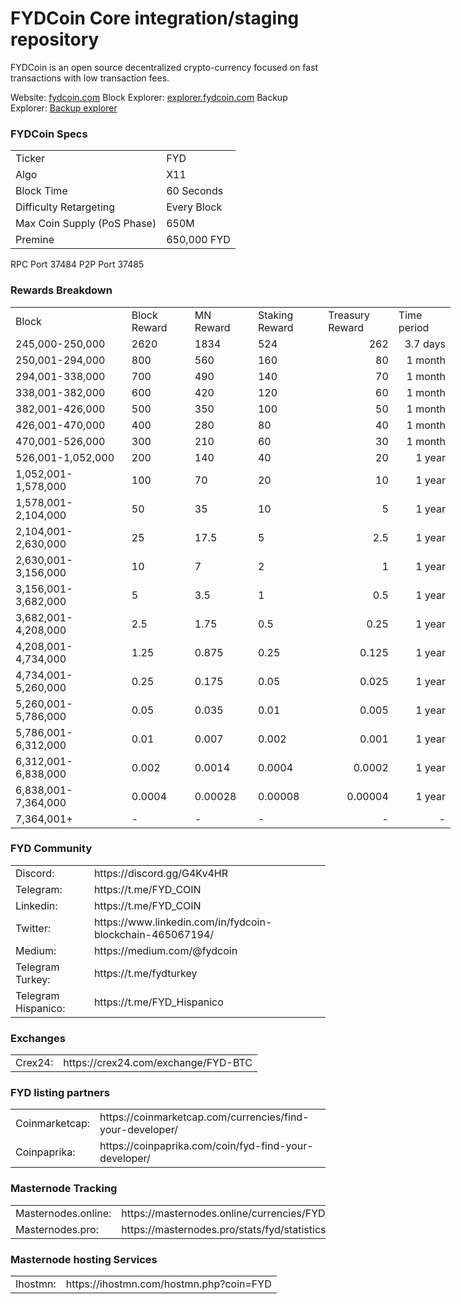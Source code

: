 FYDCoin Core integration/staging repository
=====================================


FYDCoin is an open source decentralized crypto-currency focused on fast transactions with low transaction fees.

Website: [fydcoin.com](https://www.fydcoin.com)
Block Explorer: [explorer.fydcoin.com](http://explorer.fydcoin.com/)
Backup Explorer: [Backup explorer](http://149.28.168.37:3001/)
 
### FYDCoin Specs

<table>
<tr><td>Ticker</td><td>FYD</td></tr>
<tr><td>Algo</td><td>X11</td></tr>
<tr><td>Block Time</td><td>60 Seconds</td></tr>
<tr><td>Difficulty Retargeting</td><td>Every Block</td></tr>
<tr><td>Max Coin Supply (PoS Phase)</td><td>650M</td></tr>
<tr><td>Premine</td><td>650,000 FYD</td></tr>
</table>

RPC Port 37484 
P2P Port 37485 

### Rewards Breakdown

<table class="xl6553517252" style="border-collapse: collapse; table-layout: fixed; width: 528pt;" border="0" width="801" cellspacing="0" cellpadding="0">
<tbody>
<tr style="mso-height-source: userset; height: 15.75pt;">
<td class="xl6317252" style="height: 15.75pt; width: 200pt;" width="150" height="21">Block</td>
<td class="xl6317252" style="width: 90pt;" width="115">Block Reward</td>
<td class="xl6317252" style="width: 81pt;" width="107">MN Reward</td>
<td class="xl6317252" style="width: 100pt;" width="134">Staking Reward</td>
<td class="xl6317252" style="width: 100pt;" width="107">Treasury Reward</td>
<td class="xl6317252" style="width: 81pt;" width="107">Time period</td>
</tr>
<tr style="mso-height-source: userset; height: 15.75pt;">
<td class="xl6417252" style="height: 15.75pt;" height="21">245,000-250,000</td>
<td class="xl6617252">2620</td>
<td class="xl6617252">1834</td>
<td class="xl6717252">524</td>
<td class="xl6553517252" align="right">262</td>
<td class="xl6817252" align="right">3.7 days</td>
</tr>
<tr style="mso-height-source: userset; height: 15.75pt;">
<td class="xl6417252" style="height: 15.75pt;" height="21">250,001-294,000</td>
<td class="xl6617252">800</td>
<td class="xl6617252">560</td>
<td class="xl6617252">160</td>
<td class="xl6717252" align="right">80</td>
<td class="xl6817252" align="right">1 month</td>
</tr>
<tr style="mso-height-source: userset; height: 15.75pt;">
<td class="xl6417252" style="height: 15.75pt;" height="21">294,001-338,000</td>
<td class="xl6617252">700</td>
<td class="xl6617252">490</td>
<td class="xl6617252">140</td>
<td class="xl6717252" align="right">70</td>
<td class="xl6817252" align="right">1 month</td>
</tr>
<tr style="mso-height-source: userset; height: 15.75pt;">
<td class="xl6417252" style="height: 15.75pt;" height="21">338,001-382,000</td>
<td class="xl6617252">600</td>
<td class="xl6617252">420</td>
<td class="xl6617252">120</td>
<td class="xl6717252" align="right">60</td>
<td class="xl6817252" align="right">1 month</td>
</tr>
<tr style="mso-height-source: userset; height: 15.75pt;">
<td class="xl6417252" style="height: 15.75pt;" height="21">382,001-426,000</td>
<td class="xl6617252">500</td>
<td class="xl6617252">350</td>
<td class="xl6617252">100</td>
<td class="xl6717252" align="right">50</td>
<td class="xl6817252" align="right">1 month</td>
</tr>
<tr style="mso-height-source: userset; height: 15.75pt;">
<td class="xl6417252" style="height: 15.75pt;" height="21">426,001-470,000</td>
<td class="xl6617252">400</td>
<td class="xl6617252">280</td>
<td class="xl6617252">80</td>
<td class="xl6717252" align="right">40</td>
<td class="xl6817252" align="right">1 month</td>
</tr>
<tr style="mso-height-source: userset; height: 15.75pt;">
<td class="xl6417252" style="height: 15.75pt;" height="21">470,001-526,000</td>
<td class="xl6617252">300</td>
<td class="xl6617252">210</td>
<td class="xl6617252">60</td>
<td class="xl6717252" align="right">30</td>
<td class="xl6817252" align="right">1 month</td>
</tr>
<tr style="mso-height-source: userset; height: 15.75pt;">
<td class="xl6417252" style="height: 15.75pt;" height="21">526,001-1,052,000</td>
<td class="xl6617252">200</td>
<td class="xl6617252">140</td>
<td class="xl6617252">40</td>
<td class="xl6717252" align="right">20</td>
<td class="xl6817252" align="right">1 year</td>
</tr>
<tr style="mso-height-source: userset; height: 15.75pt;">
<td class="xl6417252" style="height: 15.75pt;" height="21">1,052,001-1,578,000</td>
<td class="xl6617252">100</td>
<td class="xl6617252">70</td>
<td class="xl6617252">20</td>
<td class="xl6717252" align="right">10</td>
<td class="xl6817252" align="right">1 year</td>
</tr>
<tr style="mso-height-source: userset; height: 15.75pt;">
<td class="xl6417252" style="height: 15.75pt;" height="21">1,578,001-2,104,000</td>
<td class="xl6617252">50</td>
<td class="xl6617252">35</td>
<td class="xl6617252">10</td>
<td class="xl6717252" align="right">5</td>
<td class="xl6817252" align="right">1 year</td>
</tr>
<tr style="mso-height-source: userset; height: 15.75pt;">
<td class="xl6417252" style="height: 15.75pt;" height="21">2,104,001-2,630,000</td>
<td class="xl6617252">25</td>
<td class="xl6617252">17.5</td>
<td class="xl6617252">5</td>
<td class="xl6717252" align="right">2.5</td>
<td class="xl6817252" align="right">1 year</td>
</tr>
<tr style="mso-height-source: userset; height: 15.75pt;">
<td class="xl6417252" style="height: 15.75pt;" height="21">2,630,001-3,156,000</td>
<td class="xl6617252">10</td>
<td class="xl6617252">7</td>
<td class="xl6617252">2</td>
<td class="xl6717252" align="right">1</td>
<td class="xl6817252" align="right">1 year</td>
</tr>
<tr style="mso-height-source: userset; height: 15.75pt;">
<td class="xl6417252" style="height: 15.75pt;" height="21">3,156,001-3,682,000</td>
<td class="xl6617252">5</td>
<td class="xl6617252">3.5</td>
<td class="xl6617252">1</td>
<td class="xl6717252" align="right">0.5</td>
<td class="xl6817252" align="right">1 year</td>
</tr>
<tr style="mso-height-source: userset; height: 15.75pt;">
<td class="xl6417252" style="height: 15.75pt;" height="21">3,682,001-4,208,000</td>
<td class="xl6617252">2.5</td>
<td class="xl6617252">1.75</td>
<td class="xl6617252">0.5</td>
<td class="xl6717252" align="right">0.25</td>
<td class="xl6817252" align="right">1 year</td>
</tr>
<tr style="mso-height-source: userset; height: 15.75pt;">
<td class="xl6417252" style="height: 15.75pt;" height="21">4,208,001-4,734,000</td>
<td class="xl6617252">1.25</td>
<td class="xl6617252">0.875</td>
<td class="xl6617252">0.25</td>
<td class="xl6717252" align="right">0.125</td>
<td class="xl6817252" align="right">1 year</td>
</tr>
<tr style="mso-height-source: userset; height: 15.75pt;">
<td class="xl6417252" style="height: 15.75pt;" height="21">4,734,001-5,260,000</td>
<td class="xl6617252">0.25</td>
<td class="xl6617252">0.175</td>
<td class="xl6617252">0.05</td>
<td class="xl6717252" align="right">0.025</td>
<td class="xl6817252" align="right">1 year</td>
</tr>
<tr style="mso-height-source: userset; height: 15.75pt;">
<td class="xl6417252" style="height: 15.75pt;" height="21">5,260,001-5,786,000</td>
<td class="xl6617252">0.05</td>
<td class="xl6617252">0.035</td>
<td class="xl6617252">0.01</td>
<td class="xl6717252" align="right">0.005</td>
<td class="xl6817252" align="right">1 year</td>
</tr>
<tr style="mso-height-source: userset; height: 15.75pt;">
<td class="xl6417252" style="height: 15.75pt;" height="21">5,786,001-6,312,000</td>
<td class="xl6617252">0.01</td>
<td class="xl6617252">0.007</td>
<td class="xl6617252">0.002</td>
<td class="xl6717252" align="right">0.001</td>
<td class="xl6817252" align="right">1 year</td>
</tr>
<tr style="mso-height-source: userset; height: 15.75pt;">
<td class="xl6417252" style="height: 15.75pt;" height="21">6,312,001-6,838,000</td>
<td class="xl6617252">0.002</td>
<td class="xl6617252">0.0014</td>
<td class="xl6617252">0.0004</td>
<td class="xl6717252" align="right">0.0002</td>
<td class="xl6817252" align="right">1 year</td>
</tr>
<tr style="mso-height-source: userset; height: 15.75pt;">
<td class="xl6417252" style="height: 15.75pt;" height="21">6,838,001-7,364,000</td>
<td class="xl6617252">0.0004</td>
<td class="xl6617252">0.00028</td>
<td class="xl6617252">0.00008</td>
<td class="xl6717252" align="right">0.00004</td>
<td class="xl6817252" align="right">1 year</td>
</tr>
<tr style="mso-height-source: userset; height: 15.75pt;">
<td class="xl6417252" style="height: 15.75pt;" height="21">7,364,001+</td>
<td class="xl6617252">-</td>
<td class="xl6617252">-</td>
<td class="xl6617252">-</td>
<td class="xl6717252" align="right">-</td>
<td class="xl6817252" align="right">-</td>
</tr>
</tbody>
</table>


### FYD Community

<table>
<tr><td>Discord:</td><td>https://discord.gg/G4Kv4HR</td></tr>
<tr><td>Telegram:</td><td>https://t.me/FYD_COIN</td></tr>
<tr><td>Linkedin:</td><td>https://t.me/FYD_COIN</td></tr>
<tr><td>Twitter:</td><td>https://www.linkedin.com/in/fydcoin-blockchain-465067194/</td></tr>
<tr><td>Medium:</td><td>https://medium.com/@fydcoin</td></tr>
<tr><td>Telegram Turkey:</td><td>https://t.me/fydturkey</td></tr>
<tr><td>Telegram Hispanico:</td><td>https://t.me/FYD_Hispanico</td></tr>
</table>

### Exchanges

<table>
<tr><td>Crex24:</td><td>https://crex24.com/exchange/FYD-BTC
</td></tr>
</table>

### FYD listing partners

<table>
<tr><td>Coinmarketcap:</td><td>https://coinmarketcap.com/currencies/find-your-developer/
 <tr><td>Coinpaprika:</td><td>https://coinpaprika.com/coin/fyd-find-your-developer/
</td></tr>
</table>

### Masternode Tracking

<table>
<tr><td>Masternodes.online:</td><td>https://masternodes.online/currencies/FYD/</td></tr>
<tr><td>Masternodes.pro: </td><td>https://masternodes.pro/stats/fyd/statistics
</td></tr>
</table>

### Masternode hosting Services 

<table>
<tr><td>Ihostmn:</td><td>https://ihostmn.com/hostmn.php?coin=FYD
</td></tr>
</table>
